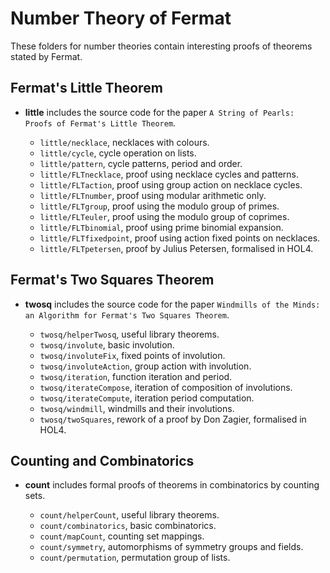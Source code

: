 
# Number Theory of Fermat

These folders for number theories contain interesting proofs of theorems stated by Fermat.

## Fermat's Little Theorem
* __little__ includes the source code for the paper `A String of Pearls: Proofs of Fermat's Little Theorem`.

    * `little/necklace`, necklaces with colours.
    * `little/cycle`, cycle operation on lists.
    * `little/pattern`, cycle patterns, period and order.
    * `little/FLTnecklace`, proof using necklace cycles and patterns.
    * `little/FLTaction`, proof using group action on necklace cycles.
    * `little/FLTnumber`, proof using modular arithmetic only.
    * `little/FLTgroup`, proof using the modulo group of primes.
    * `little/FLTeuler`, proof using the modulo group of coprimes.
    * `little/FLTbinomial`, proof using prime binomial expansion.
    * `little/FLTfixedpoint`, proof using action fixed points on necklaces.
    * `little/FLTpetersen`, proof by Julius Petersen, formalised in HOL4.

## Fermat's Two Squares Theorem
* __twosq__ includes the source code for the paper `Windmills of the Minds: an Algorithm for Fermat's Two Squares Theorem`.

    * `twosq/helperTwosq`, useful library theorems.
    * `twosq/involute`, basic involution.
    * `twosq/involuteFix`, fixed points of involution.
    * `twosq/involuteAction`, group action with involution.
    * `twosq/iteration`, function iteration and period.
    * `twosq/iterateCompose`, iteration of composition of involutions.
    * `twosq/iterateCompute`, iteration period computation.
    * `twosq/windmill`, windmills and their involutions.
    * `twosq/twoSquares`, rework of a proof by Don Zagier, formalised in HOL4.

## Counting and Combinatorics
* __count__ includes formal proofs of theorems in combinatorics by counting sets.

    * `count/helperCount`, useful library theorems.
    * `count/combinatorics`, basic combinatorics.
    * `count/mapCount`, counting set mappings.
    * `count/symmetry`, automorphisms of symmetry groups and fields.
    * `count/permutation`, permutation group of lists.
